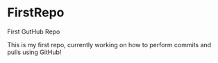 # FirstRepo
First GutHub Repo

This is my first repo, currently working on how to perform commits and pulls using GitHub!
